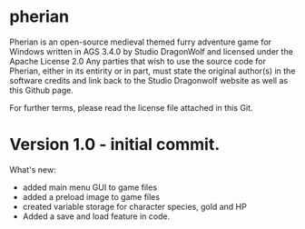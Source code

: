 # pherian

Pherian is an open-source medieval themed furry adventure game for Windows written in AGS 3.4.0 by Studio DragonWolf and licensed under the Apache License 2.0
Any parties that wish to use the source code for Pherian, either in its entirity or in part, must state the original author(s) in the software credits and link back to the Studio Dragonwolf website as well as this Github page.

For further terms, please read the license file attached in this Git.

# Version 1.0 - initial commit.
What's new:
- added main menu GUI to game files
- added a preload image to game files
- created variable storage for character species, gold and HP
- Added a save and load feature in code.
